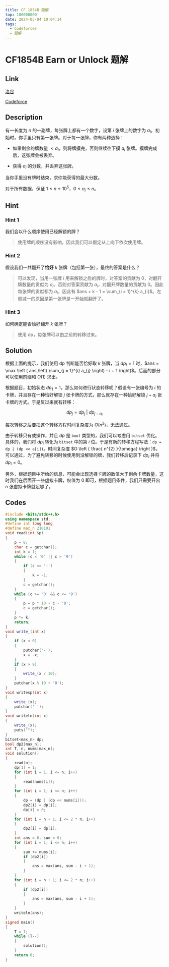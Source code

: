 ```yaml
---
title: CF 1854B 题解
top: 100000000
date: 2024-05-04 10:04:14
tags:
  - Codeforces
  - 题解
---
```

<!---->
<!--more-->

# CF1854B Earn or Unlock 题解

## Link

[洛谷](https://www.luogu.com.cn/problem/CF1854B)

[Codeforce](https://codeforces.com/problemset/problem/1854/B)

## Description

有一长度为 $n$ 的一副牌，每张牌上都有一个数字，设第 $i$ 张牌上的数字为 $a_i$。初始时，你手里只有第一张牌。对于每一张牌，你有两种选择：

- 如果剩余的牌数量 $< a_i$，则将牌摸完，否则继续往下摸 $a_i$ 张牌。摸牌完成后，这张牌会被丢弃。

- 获得 $a_i$ 的分数，并丢弃这张牌。

当你手里没有牌时结束，求你能获得的最大分数。

对于所有数据，保证 $1 \le n \le 10 ^ 5$，$0 \le a_i \le n$。

## Hint

### Hint $1$

我们会以什么顺序使用已经解锁的牌？

> 使用牌的顺序没有影响，因此我们可以假定从上向下依次使用牌。

### Hint $2$

假设我们一共翻开了**恰好** $k$ 张牌（包括第一张），最终的答案是什么？

> 可以发现，当用一张牌 $i$ 用来解锁之后的牌时，对答案的贡献为 $0$，对翻开牌数量的贡献为 $a_{i}$。否则对答案贡献为 $a_{i}$，对翻开牌数量的贡献为 $0$。因此每张牌的贡献都为 $a_{i}$，因此有 $ans + k - 1 = \sum_{i = 1}^{k} a_{i}$。左侧减一的原因是第一张牌是一开始就翻开了。

### Hint $3$

如何确定能否恰好翻开 $k$ 张牌？

> 使用 dp，每张牌可以由之前的转移过来。


## Solution

根据上面的提示，我们使用 dp 判断能否恰好取 $k$ 张牌，当 $dp_{i} = 1$ 时，$ans = \max \left ( ans,\left( \sum_{j = 1}^{i} a_{j} \right) - i + 1 \right)$。后面的部分可以使用前缀和 $O(1)$ 求出。

根据题目，初始状态 $dp_{1} = 1$，那么如何进行状态转移呢？假设有一张编号为 $i$ 的卡牌，并且存在一种恰好解锁 $j$ 张卡牌的方式，那么就存在一种恰好解锁 $j + a_{i}$ 张卡牌的方式。于是反过来就有转移：

$$dp_{j} = dp_{j}\ | \ dp_{j - a_{i}}$$

每次转移之后要把这个转移方程时间复杂度为 $O \left ( n^{2}\right )$，无法通过。

由于转移只有或操作，并且 $dp$ 是 `bool` 类型的，我们可以考虑用 `bitset` 优化。具体的，我们将 $dp_{i}$ 转化为 `bitset` 中的第 $i$ 位。于是有新的转移方程写法：`dp = dp | (dp << a[i])`。时间复杂度 $O \left ( \frac{ n^{2} }{\omega} \right )$，可以通过，为了避免转移的时候使用到没解锁的牌，我们转移后记录下 $dp_{i}$ 并将 $dp_{i} = 0$。

另外，根据题目中所给的信息，可能会出现选择卡牌的数值大于剩余卡牌数量，这时我们在后面开一些虚拟卡牌，权值为 $0$ 即可，根据题目条件，我们只需要开出 $n$ 张虚拟卡牌就足够了。

## Codes

```cpp
#include <bits/stdc++.h>
using namespace std;
#define int long long
#define max_n 210101
void read(int &p)
{
    p = 0;
    char c = getchar();
    int k = 1;
    while (c < '0' || c > '9')
    {
        if (c == '-')
        {
            k = -1;
        }
        c = getchar();
    }
    while (c >= '0' && c <= '9')
    {
        p = p * 10 + c - '0';
        c = getchar();
    }
    p *= k;
    return;
}
void write_(int x)
{
    if (x < 0)
    {
        putchar('-');
        x = -x;
    }
    if (x > 9)
    {
        write_(x / 10);
    }
    putchar(x % 10 + '0');
}
void writesp(int x)
{
    write_(x);
    putchar(' ');
}
void writeln(int x)
{
    write_(x);
    puts("");
}
bitset<max_n> dp;
bool dp2[max_n];
int T, n, nums[max_n];
void solution()
{
    read(n);
    dp[1] = 1;
    for (int i = 1; i <= n; i++)
    {
        read(nums[i]);
    }
    for (int i = 1; i <= n; i++)
    {
        dp = (dp | (dp << nums[i]));
        dp2[i] = dp[i];
        dp[i] = 0;
    }
    for (int i = n + 1; i <= 2 * n; i++)
    {
        dp2[i] = dp[i];
    }
    int ans = 0, sum = 0;
    for (int i = 1; i <= n; i++)
    {
        sum += nums[i];
        if (dp2[i])
        {
            ans = max(ans, sum - i + 1);
        }
    }
    for (int i = n + 1; i <= 2 * n; i++)
    {
        if (dp2[i])
        {
            ans = max(ans, sum - i + 1);
        }
    }
    writeln(ans);
}
signed main()
{
    T = 1;
    while (T--)
    {
        solution();
    }
    return 0;
}
```